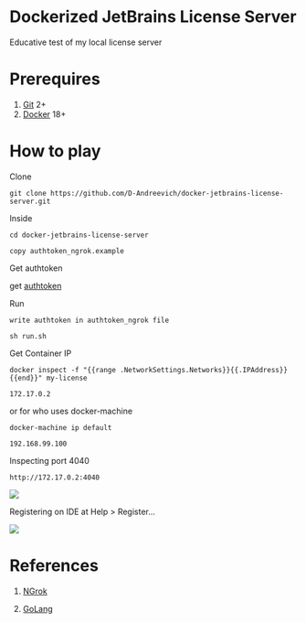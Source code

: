 # Dockerized JetBrains License Server

Educative test of my local license server

# Prerequires

1. [Git](https://git-scm.com/downloads) 2+
2. [Docker](https://docs.docker.com/install/linux/docker-ce/ubuntu/) 18+


# How to play

Clone

```
git clone https://github.com/D-Andreevich/docker-jetbrains-license-server.git
```

Inside

```
cd docker-jetbrains-license-server

copy authtoken_ngrok.example
```
Get authtoken

get [authtoken](https://dashboard.ngrok.com/auth) 

Run
```
write authtoken in authtoken_ngrok file

sh run.sh
```

Get Container IP

```
docker inspect -f "{{range .NetworkSettings.Networks}}{{.IPAddress}}{{end}}" my-license
```

```
172.17.0.2
```

or for who uses docker-machine

```
docker-machine ip default
```

```
192.168.99.100
```


Inspecting port 4040

```
http://172.17.0.2:4040
```

![](static/ip.png)

Registering on IDE at Help > Register...

![](static/dialog.png)


# References

1. [NGrok](https://ngrok.com/)

2. [GoLang](https://golang.org/)
